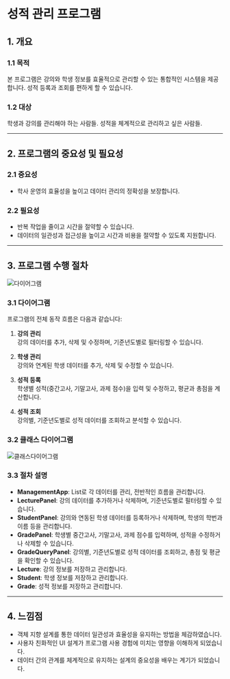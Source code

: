 # 성적 관리 프로그램

## 1. 개요

### 1.1 목적
본 프로그램은 강의와 학생 정보를 효율적으로 관리할 수 있는 통합적인 시스템을 제공합니다.
성적 등록과 조회를 편하게 할 수 있습니다.

### 1.2 대상
학생과 강의를 관리해야 하는 사람들.
성적을 체계적으로 관리하고 싶은 사람들.

---

## 2. 프로그램의 중요성 및 필요성

### 2.1 중요성
- 학사 운영의 효율성을 높이고 데이터 관리의 정확성을 보장합니다.

### 2.2 필요성
- 반복 작업을 줄이고 시간을 절약할 수 있습니다.
- 데이터의 일관성과 접근성을 높이고 시간과 비용을 절약할 수 있도록 지원합니다.

---

## 3. 프로그램 수행 절차
![다이어그램](https://github.com/user-attachments/assets/042f7367-1c32-4716-8e0f-84254e88fadd)
### 3.1 다이어그램
프로그램의 전체 동작 흐름은 다음과 같습니다:

1. **강의 관리**  
   강의 데이터를 추가, 삭제 및 수정하며, 기준년도별로 필터링할 수 있습니다.

2. **학생 관리**  
   강의와 연계된 학생 데이터를 추가, 삭제 및 수정할 수 있습니다.

3. **성적 등록**  
   학생별 성적(중간고사, 기말고사, 과제 점수)을 입력 및 수정하고, 평균과 총점을 계산합니다.

4. **성적 조회**  
   강의별, 기준년도별로 성적 데이터를 조회하고 분석할 수 있습니다.


### 3.2 클래스 다이어그램
![클래스다이어그램](https://github.com/user-attachments/assets/4251444f-be5d-485a-b647-1af8ea84ceb7)


### 3.3 절차 설명
- **ManagementApp**: List로 각 데이터를 관리, 전반적인 흐름을 관리합니다.
- **LecturePanel**: 강의 데이터를 추가하거나 삭제하며, 기준년도별로 필터링할 수 있습니다.
- **StudentPanel**: 강의와 연동된 학생 데이터를 등록하거나 삭제하며, 학생의 학번과 이름 등을 관리합니다.
- **GradePanel**: 학생별 중간고사, 기말고사, 과제 점수를 입력하며, 성적을 수정하거나 삭제할 수 있습니다.
- **GradeQueryPanel**: 강의별, 기준년도별로 성적 데이터를 조회하고, 총점 및 평균을 확인할 수 있습니다.
- **Lecture**: 강의 정보를 저장하고 관리합니다.
- **Student**: 학생 정보를 저장하고 관리합니다.
- **Grade**: 성적 정보를 저장하고 관리합니다.

---

## 4. 느낌점
- 객체 지향 설계를 통한 데이터 일관성과 효율성을 유지하는 방법을 체감하였습니다.
- 사용자 친화적인 UI 설계가 프로그램 사용 경험에 미치는 영향을 이해하게 되었습니다.
- 데이터 간의 관계를 체계적으로 유지하는 설계의 중요성을 배우는 계기가 되었습니다.
